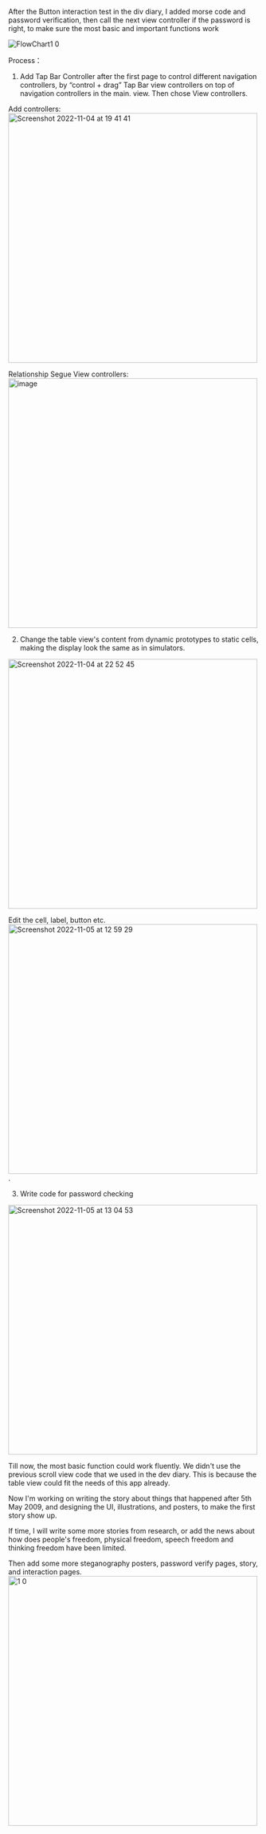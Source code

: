After the Button interaction test in the div diary, I added morse code and password verification, then call the next view controller if the password is right, to make sure the most basic and important functions work  
  
![FlowChart1 0](https://user-images.githubusercontent.com/91618091/201337041-3d599768-48fc-4fbf-a311-50ae6c9acd4e.jpg)

  
Process： 
1. Add Tap Bar Controller after the first page to control different navigation controllers, by “control + drag” Tap Bar view controllers on top of navigation controllers in the main. view.  Then chose View controllers.  
  
Add controllers:  
<img width="500" alt="Screenshot 2022-11-04 at 19 41 41" src="https://user-images.githubusercontent.com/91618091/200061393-b3f9e858-db3f-44a0-91bf-35ef46f43df3.png">   
   
Relationship Segue View controllers:  
<img width="500" alt="image" src="https://user-images.githubusercontent.com/91618091/200061239-4e97cd1d-e614-4c33-9cf1-e3af3f212ccb.png">  
  
  
2. Change the table view's content from dynamic prototypes to static cells, making the display look the same as in simulators.  
<img width="500" alt="Screenshot 2022-11-04 at 22 52 45" src="https://user-images.githubusercontent.com/91618091/200087794-3f8a92c8-c0aa-4383-b8cc-52b033a953fe.png">  
  
Edit the cell, label, button etc.  
<img width="500" alt="Screenshot 2022-11-05 at 12 59 29" src="https://user-images.githubusercontent.com/91618091/200121099-8e2d2115-4188-4f14-9833-21114515aacb.png">. 

3. Write code for password checking  
<img width="500" alt="Screenshot 2022-11-05 at 13 04 53" src="https://user-images.githubusercontent.com/91618091/200121359-4cf23c4f-fcad-4d03-bab1-abfca7eb9da5.png">

  
Till now, the most basic function could work fluently.
We didn't use the previous scroll view code that we used in the dev diary. This is because the table view could fit the needs of this app already.

Now I'm working on writing the story about things that happened after 5th May 2009, and designing the UI, illustrations, and posters, to make the first story show up.

If time, I will write some more stories from research, or add the news about how does people's freedom, physical freedom, speech freedom and thinking freedom have been limited.

Then add some more steganography posters, password verify pages, story, and interaction pages.
<img width="500" alt="1 0" src="https://user-images.githubusercontent.com/91618091/201721690-ecc4d0e5-e89b-45c3-aac2-2af27c3fb62f.png">



